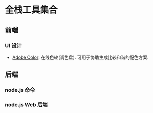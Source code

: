 
# 全栈工具集合

## 前端

### UI 设计

* [Adobe Color](https://color.adobe.com/zh/create/color-wheel): 在线色轮(调色盘). 可用于协助生成比较和谐的配色方案.

## 后端

### node.js 命令

### node.js Web 后端

